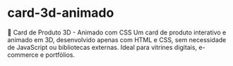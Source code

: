 # card-3d-animado
 🛒 Card de Produto 3D - Animado com CSS Um card de produto interativo e animado em 3D, desenvolvido apenas com HTML e CSS, sem necessidade de JavaScript ou bibliotecas externas. Ideal para vitrines digitais, e-commerce e portfólios.
